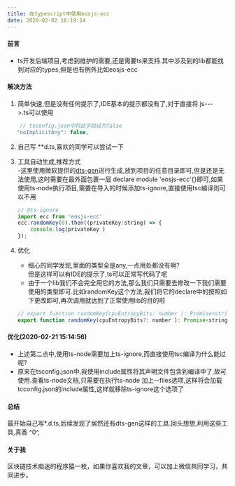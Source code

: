 ```yaml
---
title: 在typescript中使用eosjs-ecc
date: 2020-02-02 16:19:14
---
```

#### 前言
- ts开发后端项目,考虑到维护的需要,还是需要ts来支持.其中涉及到的lib都能找到对应的types,但是也有例外比如eosjs-ecc

#### 解决方法
1. 简单快速,但是没有任何提示了,IDE基本的提示都没有了,对于直接将.js--->.ts可以使用

```javascript
	// tsconfig.json中将此字段设为false
   "noImplicitAny": false,
```

2. 自己写 **d.ts,喜欢的同学可以尝试一下
3. 工具自动生成,推荐方式  
	-这里使用微软提供的[dts-gen](https://github.com/microsoft/dts-gen)进行生成,放到项目的任意目录即可,但是还是无法使用,这时需要在最外面包裹一层 declare module 'eosjs-ecc'{}即可,如果使用ts-node执行项目,需要在导入的时候添加ts-ignore,直接使用tsc编译则可以不用
	
	```javascript
	// @ts-ignore
	import ecc from 'eosjs-ecc'
	ecc.randomKey(0).then((privateKey:string) => {
    	console.log(privateKey )
	});
	```
4. 优化  
	- 细心的同学发现,里面的类型全是any,一点用处都没有啊?   
	但是这样可以有IDE的提示了,ts可以正常写代码了呢  
	- 由于一个lib我们不会完全用它的方法,那么我们只需要去修改一下我们需要使用的类型即可.比如randomKey这个方法,我们将它的declare中的按照如下更改即可,再次调用就达到了正常使用lib的目的啦

	```javascript
	// export function randomKey(cpuEntropyBits: number ): Promise<string>;
	export function randomKey(cpuEntropyBits?: number ): Promise<string>;
	```

#### 优化(2020-02-21 15:14:56)

* 上述第二点中,使用ts-node需要加上ts-ignore,而直接使用tsc编译为什么能过呢?
* 原来在tsconfig.json中,我使用include属性将其声明文件包含到编译中了,故可使用.查看ts-node文档,只需要在执行ts-node 加上--files选项,这样将会加载tcconfig.json的include属性,这样就移除ts-ignore这个选项了

#### 总结
  最开始自己写*.d.ts,后续发现了居然还有dts-gen这样的工具.回头想想,利用这些工具,真香 ^0^,
#### 关于我
区块链技术痴迷的程序猿一枚，如果你喜欢我的文章，可以加上微信共同学习，共同进步。 